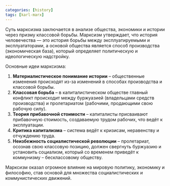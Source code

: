 ```yaml
---
categories: [history]
tags: [karl-marx]
---
```


Суть марксизма заключается в анализе общества, экономики и истории через призму классовой борьбы. Марксизм утверждает, что история человечества — это история борьбы между эксплуатируемыми и эксплуататорами, а основой общества является способ производства (экономическая база), который определяет политическую и идеологическую надстройку.  

Основные идеи марксизма:  

1. **Материалистическое понимание истории** – общественные изменения происходят из-за изменений в способах производства и классовой борьбы.  
2. **Классовая борьба** – в капиталистическом обществе главный конфликт происходит между буржуазией (владельцами средств производства) и пролетариатом (рабочими, продающими свою рабочую силу).  
3. **Теория прибавочной стоимости** – капиталисты присваивают прибавочную стоимость, создаваемую трудом рабочих, что ведёт к эксплуатации.  
4. **Критика капитализма** – система ведёт к кризисам, неравенству и отчуждению труда.  
5. **Неизбежность социалистической революции** – пролетариат, осознав свою классовую позицию, должен свергнуть буржуазию и установить социализм, который со временем приведёт к коммунизму – бесклассовому обществу.  

Марксизм оказал огромное влияние на мировую политику, экономику и философию, став основой для множества социалистических и коммунистических движений.
